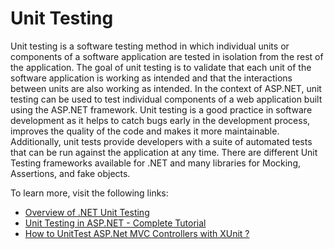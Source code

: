 # Unit Testing

Unit testing is a software testing method in which individual units or components of a software application are tested in isolation from the rest of the application. The goal of unit testing is to validate that each unit of the software application is working as intended and that the interactions between units are also working as intended. In the context of ASP.NET, unit testing can be used to test individual components of a web application built using the ASP.NET framework. Unit testing is a good practice in software development as it helps to catch bugs early in the development process, improves the quality of the code and makes it more maintainable. Additionally, unit tests provide developers with a suite of automated tests that can be run against the application at any time. There are different Unit Testing frameworks available for .NET and many libraries for Mocking, Assertions, and fake objects.

To learn more, visit the following links:

- [Overview of .NET Unit Testing](https://www.toptal.com/dot-net/dotnet-unit-testing-tutorial)
- [Unit Testing in ASP.NET - Complete Tutorial](https://www.guru99.com/asp-net-unit-testing-project.html)
- [How to UnitTest ASP.Net MVC Controllers with XUnit ?](https://www.youtube.com/watch?v=VtPosbYAhD8)